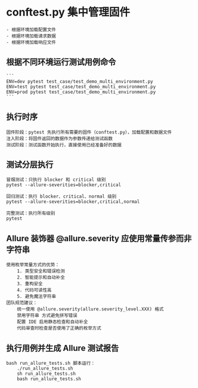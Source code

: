 # conftest.py 集中管理固件
    - 根据环境加载配置文件
    - 根据环境加载请求数据
    - 根据环境加载响应文件

## 根据不同环境运行测试用例命令
    ```
    ENV=dev pytest test_case/test_demo_multi_environment.py
    ENV=test pytest test_case/test_demo_multi_environment.py
    ENV=prod pytest test_case/test_demo_multi_environment.py
    ```
## 执行时序
    固件阶段：pytest 先执行所有需要的固件（conftest.py），加载配置和数据文件
    注入阶段：将固件返回的数据作为参数传递给测试函数
    测试阶段：测试函数开始执行，直接使用已经准备好的数据

## 测试分层执行
    冒烟测试：只执行 blocker 和 critical 级别
    pytest --allure-severities=blocker,critical

    回归测试：执行 blocker、critical、normal 级别  
    pytest --allure-severities=blocker,critical,normal

    完整测试：执行所有级别
    pytest

## Allure 装饰器 @allure.severity 应使用常量传参而非字符串
    使用枚举常量方式的优势：
        1. 类型安全和错误检测
        2. 智能提示和自动补全
        3. 重构安全
        4. 代码可读性高
        5. 避免魔法字符串
    团队规范建议：
        统一使用 @allure.severity(allure.severity_level.XXX) 格式
        禁用字符串 方式避免拼写错误
        配置 IDE 启用静态检查和自动补全
        代码审查时检查是否使用了正确的枚举方式

## 执行用例并生成 Allure 测试报告
    bash run_allure_tests.sh 脚本运行：
        ./run_allure_tests.sh 
        sh run_allure_tests.sh
        bash run_allure_tests.sh 
    
